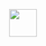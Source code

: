 <html>

<div align="center">
    <img src="https://www.google.com/url?sa=i&url=https%3A%2F%2Ftenor.com%2Fsearch%2Fpng-anime-gifs&psig=AOvVaw34xYJ77O8mDbL1ouiXutmA&ust=1727150694215000&source=images&cd=vfe&opi=89978449&ved=0CBMQjRxqFwoTCLj1-vOX2IgDFQAAAAAdAAAAABAE" height="50px" width="50px">
</div>

</html>
